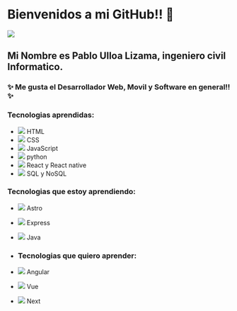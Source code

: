 # Bienvenidos a mi GitHub!! 👋

![](https://avatars.githubusercontent.com/u/66483043?s=400&u=43e97e98e225ef9ad885117d3d85e562389f328f&v=4)

## Mi Nombre es Pablo Ulloa Lizama, ingeniero civil Informatico. 

### ✨ Me gusta el Desarrollador Web, Movil y Software en general!! ✨
 
### Tecnologias aprendidas:
- ![](https://img.icons8.com/color/25/html-5--v2.png) HTML
- ![](https://img.icons8.com/color/25/css3.png) CSS
- ![](https://img.icons8.com/color/25/javascript--v1.png) JavaScript
- ![](https://img.icons8.com/color/25/python--v1.png) python
- ![](https://img.icons8.com/office/25/react.png) React y React native
- ![](https://img.icons8.com/fluency/25/database--v1.png) SQL y NoSQL 

### Tecnologias que estoy aprendiendo:
- ![](https://img.icons8.com/nolan/25/astro.png) Astro
- ![](https://img.icons8.com/nolan/25/express-js.png) Express
- ![](https://img.icons8.com/3d-fluency/25/java.png) Java

- ### Tecnologias que quiero aprender:
- ![](https://img.icons8.com/external-tal-revivo-color-tal-revivo/25/external-angular-a-typescript-based-open-source-web-application-framework-logo-color-tal-revivo.png) Angular
- ![](https://img.icons8.com/external-tal-revivo-shadow-tal-revivo/25/external-vuejs-an-open-source-javascript-framework-for-building-user-interfaces-and-single-page-applications-logo-shadow-tal-revivo.png) Vue 
- ![](https://img.icons8.com/nolan/25/nextjs.png) Next

<!--
**pablossrudi/pablossrudi** is a ✨ _special_ ✨ repository because its `README.md` (this file) appears on your GitHub profile.

Here are some ideas to get you started:

- 🔭 I’m currently working on ...
- 🌱 I’m currently learning ...
- 👯 I’m looking to collaborate on ...
- 🤔 I’m looking for help with ...
- 💬 Ask me about ...
- 📫 How to reach me: ...
- 😄 Pronouns: ...
- ⚡ Fun fact: ...
-->
